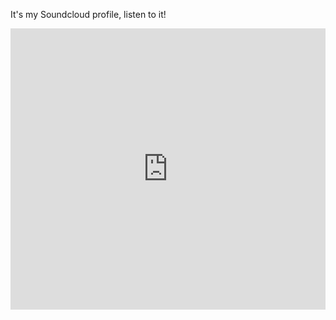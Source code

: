 <!-- 
.. link: 
.. description: 
.. tags: 
.. date: 2014/05/06 13:34:12
.. title: Soundcloud
.. slug: soundcloud
-->

It's my Soundcloud profile, listen to it!

<iframe width="100%" height="450" scrolling="no" frameborder="no" src="https://w.soundcloud.com/player/?url=https%3A//api.soundcloud.com/users/49201073&amp;auto_play=false&amp;hide_related=false&amp;visual=true"></iframe>


